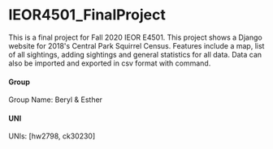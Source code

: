 # IEOR4501_FinalProject

This is a final project for Fall 2020 IEOR E4501. 
This project shows a Django website for 2018's Central Park Squirrel Census.
Features include a map, list of all sightings, adding sightings and general statistics for all data.
Data can also be imported and exported in csv format with command.

#### Group 

Group Name: Beryl & Esther

#### UNI

UNIs: [hw2798, ck30230]
